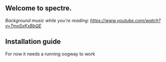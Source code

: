Welcome to spectre.
-------------

*Background music while you're reading: https://www.youtube.com/watch?v=TmxSxKxBbQE*


Installation guide
------------------

For now it needs a running oogway to work